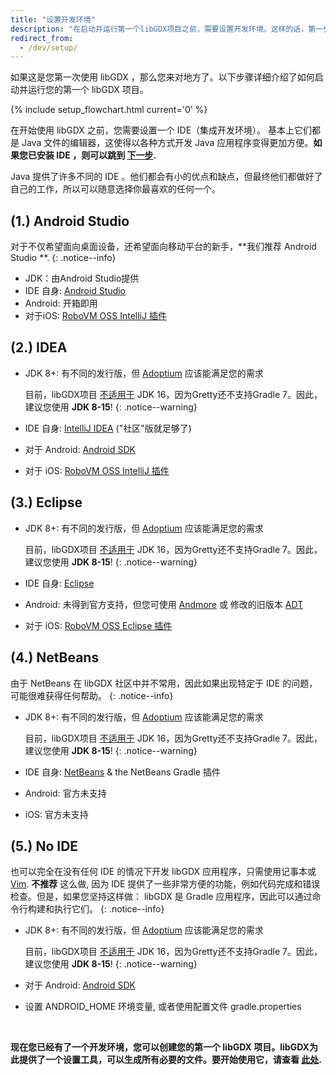 ```yaml
---
title: "设置开发环境"
description: "在启动并运行第一个libGDX项目之前，需要设置开发环境。这样的话，第一步就是选择一个 IDE 。"
redirect_from:
  - /dev/setup/
---
```


如果这是您第一次使用 libGDX ，那么您来对地方了。以下步骤详细介绍了如何启动并运行您的第一个 libGDX 项目。

{% include setup_flowchart.html current='0' %}

在开始使用 libGDX 之前，您需要设置一个 IDE（集成开发环境）。 基本上它们都是 Java 文件的编辑器，这使得以各种方式开发 Java 应用程序变得更加方便。**如果您已安装 IDE ，则可以跳到 [下一步](/wiki/start/project-generation).**

Java 提供了许多不同的 IDE 。他们都会有小的优点和缺点，但最终他们都做好了自己的工作，所以可以随意选择你最喜欢的任何一个。

## (1.) Android Studio
对于不仅希望面向桌面设备，还希望面向移动平台的新手，**我们推荐 Android Studio **.
{: .notice--info}

- JDK：由Android Studio提供
- IDE 自身: [Android Studio](https://developer.android.com/studio)
- Android: 开箱即用
- 对于iOS: [RoboVM OSS IntelliJ 插件](http://robovm.mobidevelop.com)

## (2.) IDEA
- JDK 8+: 有不同的发行版，但 [Adoptium](https://adoptium.net/) 应该能满足您的需求

   目前，libGDX项目 <u>不适用于</u> JDK 16，因为Gretty还不支持Gradle 7。因此，建议您使用 **JDK 8-15**!
   {: .notice--warning}
- IDE 自身: [IntelliJ IDEA](https://www.jetbrains.com/idea/download/) ("社区"版就足够了)
- 对于 Android: [Android SDK](https://developer.android.com/studio/releases/platform-tools)
- 对于 iOS: [RoboVM OSS IntelliJ 插件](http://robovm.mobidevelop.com)

## (3.) Eclipse
- JDK 8+: 有不同的发行版，但 [Adoptium](https://adoptium.net/) 应该能满足您的需求

   目前，libGDX项目 <u>不适用于</u> JDK 16，因为Gretty还不支持Gradle 7。因此，建议您使用 **JDK 8-15**!
   {: .notice--warning}
- IDE 自身: [Eclipse](https://www.eclipse.org/downloads/)
- Android: 未得到官方支持，但您可使用 [Andmore](https://projects.eclipse.org/projects/tools.andmore) 或 修改的旧版本 [ADT](https://marketplace.eclipse.org/content/android-development-tools-eclipse)
- 对于 iOS: [RoboVM OSS Eclipse 插件](http://robovm.mobidevelop.com)

## (4.) NetBeans
由于 NetBeans 在 libGDX 社区中并不常用，因此如果出现特定于 IDE 的问题，可能很难获得任何帮助。
{: .notice--info}

- JDK 8+: 有不同的发行版，但 [Adoptium](https://adoptium.net/) 应该能满足您的需求

    目前，libGDX项目 <u>不适用于</u> JDK 16，因为Gretty还不支持Gradle 7。因此，建议您使用 **JDK 8-15**!
   {: .notice--warning}
- IDE 自身: [NetBeans](https://netbeans.apache.org/download/index.html) & the NetBeans Gradle 插件
- Android: 官方未支持
- iOS: 官方未支持

## (5.) No IDE
也可以完全在没有任何 IDE 的情况下开发 libGDX 应用程序，只需使用记事本或 [Vim](https://www.vim.org).  **不推荐** 这么做, 因为 IDE 提供了一些非常方便的功能，例如代码完成和错误检查。但是，如果您坚持这样做： libGDX 是 Gradle 应用程序，因此可以通过命令行构建和执行它们。
{: .notice--info}

- JDK 8+: 有不同的发行版，但 [Adoptium](https://adoptium.net/) 应该能满足您的需求

   目前，libGDX项目 <u>不适用于</u> JDK 16，因为Gretty还不支持Gradle 7。因此，建议您使用 **JDK 8-15**!
   {: .notice--warning}
- 对于 Android: [Android SDK](https://developer.android.com/studio/releases/platform-tools)
- 设置 ANDROID_HOME 环境变量, 或者使用配置文件 gradle.properties

<br/>

**现在您已经有了一个开发环境，您可以创建您的第一个 libGDX 项目。libGDX为此提供了一个设置工具，可以生成所有必要的文件。要开始使用它，请查看 [此处](/wiki/start/project-generation).**
